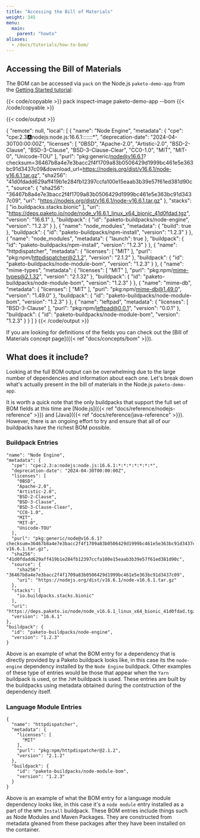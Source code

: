 ```yaml
---
title: "Accessing the Bill of Materials"
weight: 345
menu:
  main:
    parent: "howto"
aliases:
  - /docs/tutorials/how-to-bom/
---
```



## Accessing the Bill of Materials
The BOM can be accessed via `pack` on the Node.js `paketo-demo-app` from the [Getting Started tutorial](/docs#nodejs):

{{< code/copyable >}}
pack inspect-image paketo-demo-app --bom
{{< /code/copyable >}}

{{< code/output >}}

{
  "remote": null,
  "local": [
    {
      "name": "Node Engine",
      "metadata": {
        "cpe": "cpe:2.3:a:nodejs:node.js:16.6.1:*:*:*:*:*:*:*",
        "deprecation-date": "2024-04-30T00:00:00Z",
        "licenses": [
          "0BSD",
          "Apache-2.0",
          "Artistic-2.0",
          "BSD-2-Clause",
          "BSD-3-Clause",
          "BSD-3-Clause-Clear",
          "CC0-1.0",
          "MIT",
          "MIT-0",
          "Unicode-TOU"
        ],
        "purl": "pkg:generic/node@v16.6.1?checksum=36467b8a4e7e3bacc2f4f1709a83b0506429d1999bc461e5e363bc91d3437c09&download_url=https://nodejs.org/dist/v16.6.1/node-v16.6.1.tar.gz",
        "sha256": "41d0fdadd629aff419b1e284fb12397ccfa100e15eaab3b39e57f61ed381d90c",
        "source": {
          "sha256": "36467b8a4e7e3bacc2f4f1709a83b0506429d1999bc461e5e363bc91d3437c09",
          "uri": "https://nodejs.org/dist/v16.6.1/node-v16.6.1.tar.gz"
        },
        "stacks": [
          "io.buildpacks.stacks.bionic"
        ],
        "uri": "https://deps.paketo.io/node/node_v16.6.1_linux_x64_bionic_41d0fdad.tgz",
        "version": "16.6.1"
      },
      "buildpack": {
        "id": "paketo-buildpacks/node-engine",
        "version": "1.2.3"
      }
    },
    {
      "name": "node_modules",
      "metadata": {
        "build": true
      },
      "buildpack": {
        "id": "paketo-buildpacks/npm-install",
        "version": "1.2.3"
      }
    },
    {
      "name": "node_modules",
      "metadata": {
        "launch": true
      },
      "buildpack": {
        "id": "paketo-buildpacks/npm-install",
        "version": "1.2.3"
      }
    },
    {
      "name": "httpdispatcher",
      "metadata": {
        "licenses": [
          "MIT"
        ],
        "purl": "pkg:npm/httpdispatcher@2.1.2",
        "version": "2.1.2"
      },
      "buildpack": {
        "id": "paketo-buildpacks/node-module-bom",
        "version": "1.2.3"
      }
    },
    {
      "name": "mime-types",
      "metadata": {
        "licenses": [
          "MIT"
        ],
        "purl": "pkg:npm/mime-types@2.1.32",
        "version": "2.1.32"
      },
      "buildpack": {
        "id": "paketo-buildpacks/node-module-bom",
        "version": "1.2.3"
      }
    },
    {
      "name": "mime-db",
      "metadata": {
        "licenses": [
          "MIT"
        ],
        "purl": "pkg:npm/mime-db@1.49.0",
        "version": "1.49.0"
      },
      "buildpack": {
        "id": "paketo-buildpacks/node-module-bom",
        "version": "1.2.3"
      }
    },
    {
      "name": "leftpad",
      "metadata": {
        "licenses": [
          "BSD-3-Clause"
        ],
        "purl": "pkg:npm/leftpad@0.0.1",
        "version": "0.0.1"
      },
      "buildpack": {
        "id": "paketo-buildpacks/node-module-bom",
        "version": "1.2.3"
      }
    }
  ]
}
{{< /code/output >}}

If you are looking for definitions of the fields you can check out the [Bill of Materials concept page]({{< ref "docs/concepts/bom" >}}). 

## What does it include?
Looking at the full BOM output can be overwhelming due to the large number of dependencies and information about each one. Let's break down what's actually present in the bill of materials in the Node.js `paketo-demo-app`.

It is worth a quick note that the only buildpacks that support the full set of BOM fields at this time are [Node.js]({{< ref "docs/reference/nodejs-reference" >}}) and [Java]({{< ref "docs/reference/java-reference" >}}). However, there is an ongoing effort to try and ensure that all of our buildpacks have the richest BOM possible.
### Buildpack Entries
```plain
"name": "Node Engine",
"metadata": {
  "cpe": "cpe:2.3:a:nodejs:node.js:16.6.1:*:*:*:*:*:*:*",
  "deprecation-date": "2024-04-30T00:00:00Z",
  "licenses": [
    "0BSD",
    "Apache-2.0",
    "Artistic-2.0",
    "BSD-2-Clause",
    "BSD-3-Clause",
    "BSD-3-Clause-Clear",
    "CC0-1.0",
    "MIT",
    "MIT-0",
    "Unicode-TOU"
  ],
  "purl": "pkg:generic/node@v16.6.1?checksum=36467b8a4e7e3bacc2f4f1709a83b0506429d1999bc461e5e363bc91d3437c09&download_url=https://nodejs.org/dist/v16.6.1/node-v16.6.1.tar.gz",
  "sha256": "41d0fdadd629aff419b1e284fb12397ccfa100e15eaab3b39e57f61ed381d90c",
  "source": {
    "sha256": "36467b8a4e7e3bacc2f4f1709a83b0506429d1999bc461e5e363bc91d3437c09",
    "uri": "https://nodejs.org/dist/v16.6.1/node-v16.6.1.tar.gz"
  },
  "stacks": [
    "io.buildpacks.stacks.bionic"
  ],
  "uri": "https://deps.paketo.io/node/node_v16.6.1_linux_x64_bionic_41d0fdad.tgz",
  "version": "16.6.1"
},
"buildpack": {
  "id": "paketo-buildpacks/node-engine",
  "version": "1.2.3"
}
```
Above is an example of what the BOM entry for a dependency that is directly provided by a Paketo buildpack looks like, in this case its the `node-engine` dependency installed by the `Node Engine` buildpack. Other examples of these type of entries would be those that appear when the `Yarn` buildpack is used, or the `JVM` buildpack is used. These entries are built by the buildpacks using metadata obtained during the contstruction of the dependency itself.

### Language Module Entries
```plain
{
  "name": "httpdispatcher",
  "metadata": {
    "licenses": [
      "MIT"
    ],
    "purl": "pkg:npm/httpdispatcher@2.1.2",
    "version": "2.1.2"
  },
  "buildpack": {
    "id": "paketo-buildpacks/node-module-bom",
    "version": "1.2.3"
  }
}
```
Above is an example of what the BOM entry for a language module dependency looks like, in this case it's a `node module` entry installed as a part of the `NPM Install` buildpack. These BOM entries include things such as Node Modules and Maven Packages. They are constructed from metadata gleaned from these packages after they have been installed on the container.
